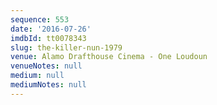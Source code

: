 ```yaml
---
sequence: 553
date: '2016-07-26'
imdbId: tt0078343
slug: the-killer-nun-1979
venue: Alamo Drafthouse Cinema - One Loudoun
venueNotes: null
medium: null
mediumNotes: null
---
```



